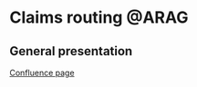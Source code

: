 # Claims routing @ARAG

## General presentation
[Confluence page](https://confluence.axa.com/confluence/display/KBData/DL+model+and+pipeline+for+industrialization+on+Google+Cloud+Platform)